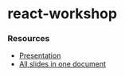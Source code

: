 # react-workshop

### Resources

- [Presentation](https://jigglycrumb.github.io/react-workshop)
- [All slides in one document](https://github.com/jigglycrumb/react-workshop/blob/main/slides/slides.md)
